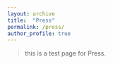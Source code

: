 ```yaml
---
layout: archive
title:  "Press"
permalink: /press/
author_profile: true
---
```


> this is a test page for Press.
